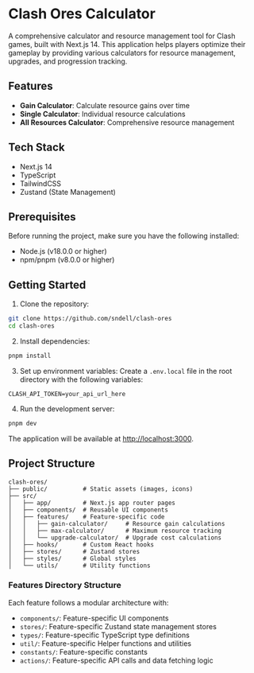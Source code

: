 # Clash Ores Calculator

A comprehensive calculator and resource management tool for Clash games, built with Next.js 14. This application helps players optimize their gameplay by providing various calculators for resource management, upgrades, and progression tracking.

## Features

- **Gain Calculator**: Calculate resource gains over time
- **Single Calculator**: Individual resource calculations
- **All Resources Calculator**: Comprehensive resource management

## Tech Stack

- Next.js 14
- TypeScript
- TailwindCSS
- Zustand (State Management)

## Prerequisites

Before running the project, make sure you have the following installed:

- Node.js (v18.0.0 or higher)
- npm/pnpm (v8.0.0 or higher)

## Getting Started

1. Clone the repository:

```bash
git clone https://github.com/sndell/clash-ores
cd clash-ores
```

2. Install dependencies:

```bash
pnpm install
```

3. Set up environment variables:
   Create a `.env.local` file in the root directory with the following variables:

```env
CLASH_API_TOKEN=your_api_url_here
```

4. Run the development server:

```bash
pnpm dev
```

The application will be available at [http://localhost:3000](http://localhost:3000).

## Project Structure

```
clash-ores/
├── public/          # Static assets (images, icons)
├── src/
│   ├── app/         # Next.js app router pages
│   ├── components/  # Reusable UI components
│   ├── features/    # Feature-specific code
│   │   ├── gain-calculator/     # Resource gain calculations
│   │   ├── max-calculator/      # Maximum resource tracking
│   │   └── upgrade-calculator/  # Upgrade cost calculations
│   ├── hooks/       # Custom React hooks
│   ├── stores/      # Zustand stores
│   ├── styles/      # Global styles
│   └── utils/       # Utility functions
```

### Features Directory Structure

Each feature follows a modular architecture with:

- `components/`: Feature-specific UI components
- `stores/`: Feature-specific Zustand state management stores
- `types/`: Feature-specific TypeScript type definitions
- `util/`: Feature-specific Helper functions and utilities
- `constants/`: Feature-specific constants
- `actions/`: Feature-specific API calls and data fetching logic
